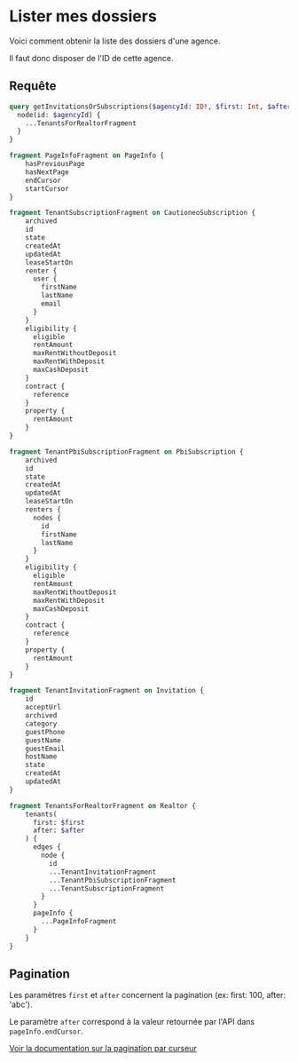 # Lister mes dossiers

Voici comment obtenir la liste des dossiers d'une agence.

Il faut donc disposer de l'ID de cette agence.

## Requête

```graphql
query getInvitationsOrSubscriptions($agencyId: ID!, $first: Int, $after: String) {
  node(id: $agencyId) {
    ...TenantsForRealtorFragment
  }
}

fragment PageInfoFragment on PageInfo {
    hasPreviousPage
    hasNextPage
    endCursor
    startCursor
}

fragment TenantSubscriptionFragment on CautioneoSubscription {
    archived
    id
    state
    createdAt
    updatedAt
    leaseStartOn
    renter {
      user {
        firstName
        lastName
        email
      }
    }
    eligibility {
      eligible
      rentAmount
      maxRentWithoutDeposit
      maxRentWithDeposit
      maxCashDeposit
    }
    contract {
      reference
    }
    property {
      rentAmount
    }
}

fragment TenantPbiSubscriptionFragment on PbiSubscription {
    archived
    id
    state
    createdAt
    updatedAt
    leaseStartOn
    renters {
      nodes {
        id
        firstName
        lastName
      }
    }
    eligibility {
      eligible
      rentAmount
      maxRentWithoutDeposit
      maxRentWithDeposit
      maxCashDeposit
    }
    contract {
      reference
    }
    property {
      rentAmount
    }
}

fragment TenantInvitationFragment on Invitation {
    id
    acceptUrl
    archived
    category
    guestPhone
    guestName
    guestEmail
    hostName
    state
    createdAt
    updatedAt
}

fragment TenantsForRealtorFragment on Realtor {
    tenants(
      first: $first
      after: $after
    ) {
      edges {
        node {
          id
          ...TenantInvitationFragment
          ...TenantPbiSubscriptionFragment
          ...TenantSubscriptionFragment
        }
      }
      pageInfo {
        ...PageInfoFragment
      }
    }
}
```

## Pagination

Les paramètres `first` et `after` concernent la pagination (ex: first: 100, after: 'abc').

Le paramètre `after` correspond à la valeur retournée par l'API dans `pageInfo.endCursor`.

[Voir la documentation sur la pagination par curseur](https://graphql.org/learn/pagination/#pagination-and-edges)
